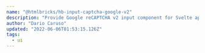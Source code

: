 ```yaml
---
name: "@htmlbricks/hb-input-captcha-google-v2"
description: "Provide Google reCAPTCHA v2 input component for Svelte applications."
author: "Dario Caruso"
updated: "2022-06-06T01:53:15.126Z"
tags: 
  - ui
---
```


